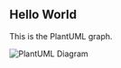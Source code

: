 ## Hello World

This is the PlantUML graph.

![PlantUML Diagram](https://www.plantuml.com/plantuml/dsvg/SoWkIImgAStDuULooazIqBLJSCp9J4vLi5B8ICt9oUVbSaZDIm5A0m00)
